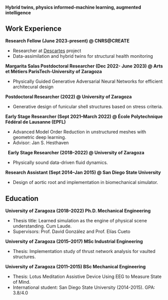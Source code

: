 #### Hybrid twins, physics informed-machine learning, augmented intelligence


## Work Experience

**Research Fellow (June 2023-present) @ CNRS@CREATE**
* Researcher at [Descartes](https://descartes.cnrsatcreate.cnrs.fr/) project 
* Data-assimilation and hybrid twins for structural health monitoring


**Margarita Salas Postdoctoral Researcher (Dec 2022- June 2023) @ Arts et Métiers ParisTech-University of Zaragoza** 
* Physically Guided Generative Adversarial Neural Networks for efficient architecural design


**Postdoctoral Researcher (2022) @ University of Zaragoza**
* Generative design of funicular shell structures based on stress criteria.


**Early Stage Researcher (Sept 2021–March 2022) @ École Polytechnique Fédéral de Lausanne (EPFL)**
* Advanced Model Order Reduction in unstructured meshes with geometric deep learning. 
* Advisor: Jan S. Hesthaven

 
**Early Stage Researcher (2018–2022) @ University of Zaragoza**
* Physically sound data-driven fluid dynamics.


**Research Assistant (Sept 2014–Jan 2015) @ San Diego State University**
* Design of aortic root and implementation in biomechanical simulator.



## Education
**University of Zaragoza (2018–2022) Ph.D. Mechanical Engineering**
* Thesis title: Learned simulation as the engine of physical scene understanding. Cum Laude. 
* Supervisors: Prof. David González and Prof. Elías Cueto



**University of Zaragoza (2015–2017) MSc Industrial Engineering**
* Thesis: Implementation study of thrust network analysis for vaulted structures.



**University of Zaragoza (2011–2015) BSc Mechanical Engineering**
* Thesis: Lotus Meditation Assistive Device Using EEG to Measure State of Mind.
* International student: San Diego State University (2014-2015). GPA: 3.8/4.0


